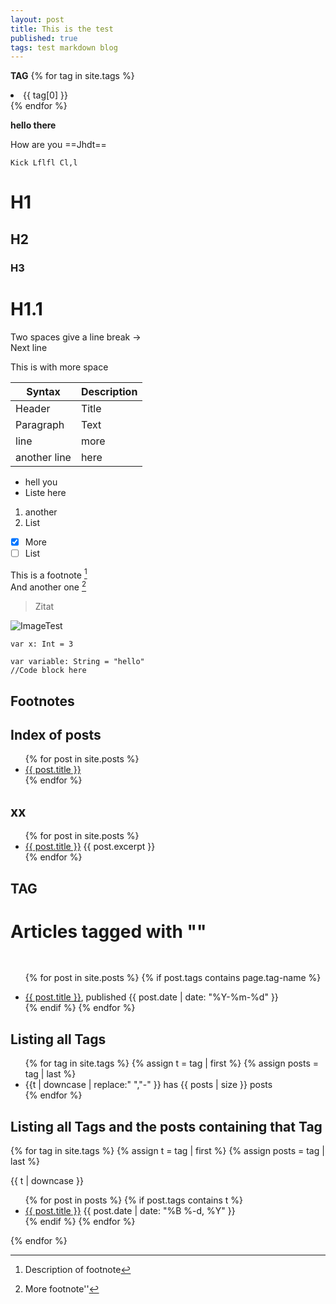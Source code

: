 ```yaml
---
layout: post
title: This is the test
published: true
tags: test markdown blog
---
```

**TAG**
{% for tag in site.tags %}
  <li>{{ tag[0] }}</li>
{% endfor %}


**hello there**

How are you ==Jhdt==


`Kick
Lflfl
Cl,l
`
# H1
## H2
### H3

# H1.1
Two spaces give a line break ->  
Next line

This is with more space


| Syntax | Description |
| - | - |
| Header | Title |
| Paragraph | Text |
|line|more|
|another line|here|

* hell you
* Liste here

1. another
2. List

- [x] More 
- [ ] List

This is a footnote [^Footnote]  
And another one [^Footnote2]

> Zitat

![ImageTest](testURL)

`var x: Int = 3`

```
var variable: String = "hello"
//Code block here
```
## Footnotes
[^Footnote]: Description of footnote
[^Footnote2]: More footnote''


## Index of posts

<ul>
  {% for post in site.posts %}
    <li>
      <a href="{{ post.url }}">{{ post.title }}</a>
    </li>
  {% endfor %}
</ul>


## xx

<ul>
  {% for post in site.posts %}
    <li>
      <a href="{{ post.url }}">{{ post.title }}</a>
      {{ post.excerpt }}
    </li>
  {% endfor %}
</ul>


## TAG

<div>
  <h1>Articles tagged with ""</h1>
  <ul style='padding-top: 16px;'>
  
  {% for post in site.posts %}
    {% if post.tags contains page.tag-name %}
      <li><a href="{{ post.url }}">{{ post.title }}</a>, published {{ post.date | date: "%Y-%m-%d" }}</li>
    {% endif %}
  {% endfor %}
  
  </ul>
</div>


## Listing all Tags
<ul class="tags">
{% for tag in site.tags %}
  {% assign t = tag | first %}
  {% assign posts = tag | last %}
  <li>{{t | downcase | replace:" ","-" }} has {{ posts | size }} posts</li>
{% endfor %}
</ul>

## Listing all Tags and the posts containing that Tag

{% for tag in site.tags %}
  {% assign t = tag | first %}
  {% assign posts = tag | last %}

{{ t | downcase }}
<ul>
{% for post in posts %}
  {% if post.tags contains t %}
  <li>
    <a href="{{ post.url }}">{{ post.title }}</a>
    <span class="date">{{ post.date | date: "%B %-d, %Y"  }}</span>
  </li>
  {% endif %}
{% endfor %}
</ul>
{% endfor %}

